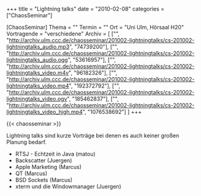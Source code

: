 +++
title = "Lightning talks"
date = "2010-02-08"
categories = ["ChaosSeminar"]

[ChaosSeminar]
Thema = ""
Termin = ""
Ort = "Uni Ulm, Hörsaal H20"
Vortragende = "verschiedene"
Archiv = [
	["", "http://archiv.ulm.ccc.de/chaosseminar/201002-lightningtalks/cs-201002-lightningtalks_audio.mp3", "74739200"],
	["", "http://archiv.ulm.ccc.de/chaosseminar/201002-lightningtalks/cs-201002-lightningtalks_audio.ogg", "53616957"],
	["", "http://archiv.ulm.ccc.de/chaosseminar/201002-lightningtalks/cs-201002-lightningtalks_video.m4v", "96182326"],
	["", "http://archiv.ulm.ccc.de/chaosseminar/201002-lightningtalks/cs-201002-lightningtalks_video.mp4", "192372792"],
	["", "http://archiv.ulm.ccc.de/chaosseminar/201002-lightningtalks/cs-201002-lightningtalks_video.ogv", "185462837"],
	["", "http://archiv.ulm.ccc.de/chaosseminar/201002-lightningtalks/cs-201002-lightningtalks_video_high.mp4", "1076538692"]
	]
+++

{{< chaosseminar >}}

Lightning talks sind kurze Vorträge bei denen es auch keiner großen Planung bedarf.

- RTSJ - Echtzeit in Java     (matou)
- Backscatter                 (Juergen)
- Apple Marketing             (Marcus)
- QT                          (Marcus)
- BSD Sockets                 (Marcus)
- xterm und die Windowmanager (Juergen)
